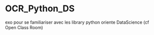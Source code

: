 # OCR_Python_DS
exo pour se familiariser avec les library python oriente DataScience (cf Open Class Room)

